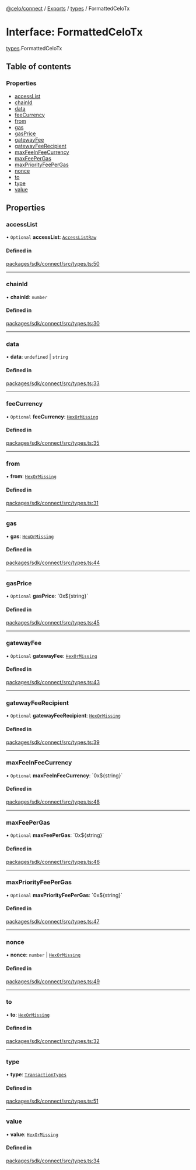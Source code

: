 [@celo/connect](../README.md) / [Exports](../modules.md) / [types](../modules/types.md) / FormattedCeloTx

# Interface: FormattedCeloTx

[types](../modules/types.md).FormattedCeloTx

## Table of contents

### Properties

- [accessList](types.FormattedCeloTx.md#accesslist)
- [chainId](types.FormattedCeloTx.md#chainid)
- [data](types.FormattedCeloTx.md#data)
- [feeCurrency](types.FormattedCeloTx.md#feecurrency)
- [from](types.FormattedCeloTx.md#from)
- [gas](types.FormattedCeloTx.md#gas)
- [gasPrice](types.FormattedCeloTx.md#gasprice)
- [gatewayFee](types.FormattedCeloTx.md#gatewayfee)
- [gatewayFeeRecipient](types.FormattedCeloTx.md#gatewayfeerecipient)
- [maxFeeInFeeCurrency](types.FormattedCeloTx.md#maxfeeinfeecurrency)
- [maxFeePerGas](types.FormattedCeloTx.md#maxfeepergas)
- [maxPriorityFeePerGas](types.FormattedCeloTx.md#maxpriorityfeepergas)
- [nonce](types.FormattedCeloTx.md#nonce)
- [to](types.FormattedCeloTx.md#to)
- [type](types.FormattedCeloTx.md#type)
- [value](types.FormattedCeloTx.md#value)

## Properties

### accessList

• `Optional` **accessList**: [`AccessListRaw`](../modules/types.md#accesslistraw)

#### Defined in

[packages/sdk/connect/src/types.ts:50](https://github.com/celo-org/developer-tooling/blob/master/packages/sdk/connect/src/types.ts#L50)

___

### chainId

• **chainId**: `number`

#### Defined in

[packages/sdk/connect/src/types.ts:30](https://github.com/celo-org/developer-tooling/blob/master/packages/sdk/connect/src/types.ts#L30)

___

### data

• **data**: `undefined` \| `string`

#### Defined in

[packages/sdk/connect/src/types.ts:33](https://github.com/celo-org/developer-tooling/blob/master/packages/sdk/connect/src/types.ts#L33)

___

### feeCurrency

• `Optional` **feeCurrency**: [`HexOrMissing`](../modules/types.md#hexormissing)

#### Defined in

[packages/sdk/connect/src/types.ts:35](https://github.com/celo-org/developer-tooling/blob/master/packages/sdk/connect/src/types.ts#L35)

___

### from

• **from**: [`HexOrMissing`](../modules/types.md#hexormissing)

#### Defined in

[packages/sdk/connect/src/types.ts:31](https://github.com/celo-org/developer-tooling/blob/master/packages/sdk/connect/src/types.ts#L31)

___

### gas

• **gas**: [`HexOrMissing`](../modules/types.md#hexormissing)

#### Defined in

[packages/sdk/connect/src/types.ts:44](https://github.com/celo-org/developer-tooling/blob/master/packages/sdk/connect/src/types.ts#L44)

___

### gasPrice

• `Optional` **gasPrice**: \`0x$\{string}\`

#### Defined in

[packages/sdk/connect/src/types.ts:45](https://github.com/celo-org/developer-tooling/blob/master/packages/sdk/connect/src/types.ts#L45)

___

### gatewayFee

• `Optional` **gatewayFee**: [`HexOrMissing`](../modules/types.md#hexormissing)

#### Defined in

[packages/sdk/connect/src/types.ts:43](https://github.com/celo-org/developer-tooling/blob/master/packages/sdk/connect/src/types.ts#L43)

___

### gatewayFeeRecipient

• `Optional` **gatewayFeeRecipient**: [`HexOrMissing`](../modules/types.md#hexormissing)

#### Defined in

[packages/sdk/connect/src/types.ts:39](https://github.com/celo-org/developer-tooling/blob/master/packages/sdk/connect/src/types.ts#L39)

___

### maxFeeInFeeCurrency

• `Optional` **maxFeeInFeeCurrency**: \`0x$\{string}\`

#### Defined in

[packages/sdk/connect/src/types.ts:48](https://github.com/celo-org/developer-tooling/blob/master/packages/sdk/connect/src/types.ts#L48)

___

### maxFeePerGas

• `Optional` **maxFeePerGas**: \`0x$\{string}\`

#### Defined in

[packages/sdk/connect/src/types.ts:46](https://github.com/celo-org/developer-tooling/blob/master/packages/sdk/connect/src/types.ts#L46)

___

### maxPriorityFeePerGas

• `Optional` **maxPriorityFeePerGas**: \`0x$\{string}\`

#### Defined in

[packages/sdk/connect/src/types.ts:47](https://github.com/celo-org/developer-tooling/blob/master/packages/sdk/connect/src/types.ts#L47)

___

### nonce

• **nonce**: `number` \| [`HexOrMissing`](../modules/types.md#hexormissing)

#### Defined in

[packages/sdk/connect/src/types.ts:49](https://github.com/celo-org/developer-tooling/blob/master/packages/sdk/connect/src/types.ts#L49)

___

### to

• **to**: [`HexOrMissing`](../modules/types.md#hexormissing)

#### Defined in

[packages/sdk/connect/src/types.ts:32](https://github.com/celo-org/developer-tooling/blob/master/packages/sdk/connect/src/types.ts#L32)

___

### type

• **type**: [`TransactionTypes`](../modules/types.md#transactiontypes)

#### Defined in

[packages/sdk/connect/src/types.ts:51](https://github.com/celo-org/developer-tooling/blob/master/packages/sdk/connect/src/types.ts#L51)

___

### value

• **value**: [`HexOrMissing`](../modules/types.md#hexormissing)

#### Defined in

[packages/sdk/connect/src/types.ts:34](https://github.com/celo-org/developer-tooling/blob/master/packages/sdk/connect/src/types.ts#L34)

